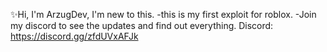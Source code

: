 ✨Hi, I'm ArzugDev, I'm new to this.
  -this is my first exploit for roblox.
  -Join my discord to see the updates and find out everything.
Discord: https://discord.gg/zfdUVxAFJk
